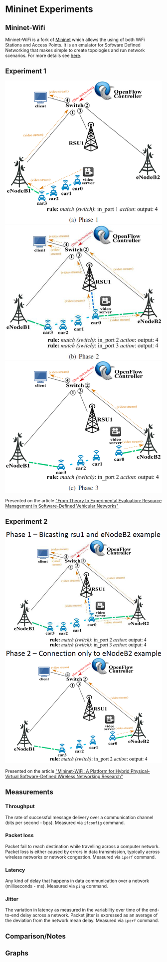 # Mininet Experiments

## Mininet-Wifi
Mininet-WiFi is a fork of [Mininet](http://mininet.org/) which allows the using of both WiFi Stations and Access Points. It is an emulator for Software Defined Networking that makes simple to create topologies and run network scenarios. For more details see [here](https://github.com/intrig-unicamp/mininet-wifi).

## Experiment 1
![Exp1_Ph1](https://github.com/patschris/MininetExperiments/blob/master/photos/Exp1_Ph1.PNG)
![Exp1_Ph2](https://github.com/patschris/MininetExperiments/blob/master/photos/Exp1_Ph2.PNG)
![Exp1_Ph3](https://github.com/patschris/MininetExperiments/blob/master/photos/Exp1_Ph3.PNG)

Presented on the article ["From Theory to Experimental Evaluation: Resource Management in Software-Defined Vehicular Networks"](https://www.researchgate.net/publication/313872461_From_Theory_to_Experimental_Evaluation_Resource_Management_in_Software-Defined_Vehicular_Networks)


## Experiment 2
![Exp2_Ph1](https://github.com/patschris/MininetExperiments/blob/master/photos/Exp2_Ph1.PNG)
![Exp2_Ph2](https://github.com/patschris/MininetExperiments/blob/master/photos/Exp2_Ph2.PNG)

Presented on the article ["Mininet-WiFi: A Platform for Hybrid Physical-Virtual Software-Defined Wireless Networking Research"](https://www.researchgate.net/publication/305782558_Mininet-WiFi_A_Platform_for_Hybrid_Physical-Virtual_Software-Defined_Wireless_Networking_Research)


## Measurements

### Throughput
The rate of successful message delivery over a communication channel (bits per second - bps). Measured via `ifconfig` command.

### Packet loss
Packet fail to reach destination while travelling across a computer network. 
Packet loss is either caused by errors in data transmission, typically across wireless networks or network congestion.
Measured via `iperf` command.

### Latency
Any kind of delay that happens in data communication over a network (milliseconds - ms). Measured via `ping` command.

### Jitter
The variation in latency as measured in the variability over time of the end-to-end delay across a network. 
Packet jitter is expressed as an average of the deviation from the network mean delay. Measured via `iperf` command.


## Comparison/Notes


## Graphs
